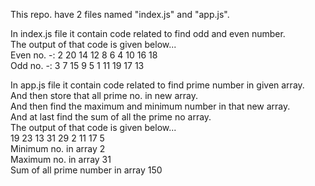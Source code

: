 This repo. have 2 files named "index.js" and "app.js".


In index.js file it contain code related to find odd and even number.
<br>
The output of that code is given below...
<br>
Even no. -: 2 20 14 12 8 6 4 10 16 18 
<br>
Odd no. -: 3 7 15 9 5 1 11 19 17 13
<br>

In app.js file it contain code related to find prime number in given array.
<br>
And then store that all prime no. in new array.
<br>
And then find the maximum and minimum number in that new array.
<br>
And at last find the sum of all the prime no array.
<br>
The output of that code is given below...
<br>
19 23 13 31 29 2 11 17 5
<br>
Minimum no. in array 2
<br>
Maximum no. in array 31
<br>
Sum of all prime number in array 150